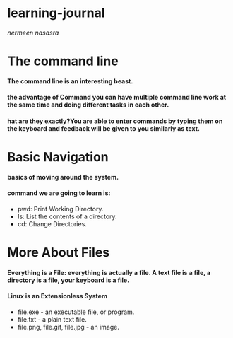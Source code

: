 # learning-journal

_nermeen nasasra_

# The command line

#### The command line is an interesting beast.
#### the advantage of Command you can have multiple command line work at the same time and doing different tasks in each other.
#### hat are they exactly?You are able to enter commands by typing them on the keyboard and feedback will be given to you similarly as text.




# Basic Navigation

#### basics of moving around the system.
#### command we are going to learn is:
* pwd: Print Working Directory.
* ls: List the contents of a directory.
* cd: Change Directories.


# More About Files

#### Everything is a File: everything is actually a file. A text file is a file, a directory is a file, your keyboard is a file.
#### Linux is an Extensionless System
* file.exe - an executable file, or program.
* file.txt - a plain text file.
* file.png, file.gif, file.jpg - an image.

